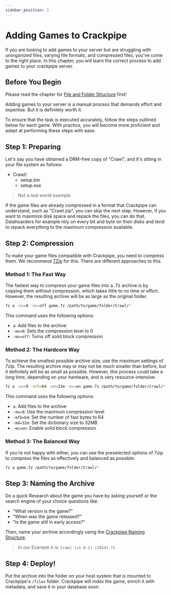 ```yaml
---
sidebar_position: 3
---
```


# Adding Games to Crackpipe

If you are looking to add games to your server but are struggling with unorganized files, varying file formats, and compressed files, you've come to the right place. In this chapter, you will learn the correct process to add games to your crackpipe server.

## Before You Begin

Please read the chapter for [File and Folder Structure](structure.md) first!

Adding games to your server is a manual process that demands effort and expertise. But it is definitely worth it.

To ensure that the task is executed accurately, follow the steps outlined below for each game. With practice, you will become more proficient and adept at performing these steps with ease.

## Step 1: Preparing

Let's say you have obtained a DRM-free copy of "Crawl", and it's sitting in your file system as follows:

- Crawl/
  - setup.bin
  - setup.exe

> Not a real world example

If the game files are already compressed in a format that Crackpipe can understand, such as "Crawl.zip", you can skip the next step. However, if you want to maximize disk space and repack the files, you can do that. Datahoarders for example rely on every bit and byte on their disks and tend to repack everything to the maximum compression available.

## Step 2: Compression

To make your game files compatible with Crackpipe, you need to compress them. We recommend [7Zip](https://www.7-zip.org/) for this. There are different approaches to this.

### Method 1: The Fast Way

The fastest way to compress your game files into a .7z archive is by copying them without compression, which takes little to no time or effort. However, the resulting archive will be as large as the original folder.

```bash
7z a -mx=0 -ms=off game.7z /path/to/game/folder/Crawl/*
```

This command uses the following options:

- `a`: Add files to the archive
- `-mx=0`: Sets the compression level to 0
- `-ms=off`: Turns off solid block compression

### Method 2: The Hardcore Way

To achieve the smallest possible archive size, use the maximum settings of 7zip. The resulting archive may or may not be much smaller than before, but it definitely will be as small as possible. However, this process could take a long time, depending on your hardware, and is very resource-intensive.

```bash
7z a -mx=9 -mfb=64 -md=32m -ms=on game.7z /path/to/game/folder/Crawl/*
```

This command uses the following options:

- `a`: Add files to the archive
- `-mx=9`: Use the maximum compression level
- `-mfb=64`: Set the number of fast bytes to 64
- `-md=32m`: Set the dictionary size to 32MB
- `-ms=on`: Enable solid block compression

### Method 3: The Balanced Way

If you're not happy with either, you can use the preselected options of 7zip to compress the files as effectively and balanced as possible:

```bash
7z a game.7z /path/to/game/folder/Crawl/*
```

## Step 3: Naming the Archive

Do a quick Research about the game you have by asking yourself or the search engine of your choice questions like:

- "What version is the game?"
- "When was the game released?"
- "Is the game still in early access?"

Then, name your archive accordingly using the [Crackpipe Naming Structure](structure.md).

> In our Example it is: `Crawl (v1.0.1) (2014).7z`

## Step 4: Deploy!

Put the archive into the folder on your host system that is mounted to Crackpipe's `/files` folder. Crackpipe will index the game, enrich it with metadata, and save it in your database soon.
